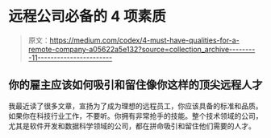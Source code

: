 # 远程公司必备的 4 项素质

> 原文：<https://medium.com/codex/4-must-have-qualities-for-a-remote-company-a05622a5e132?source=collection_archive---------11----------------------->

## 你的雇主应该如何吸引和留住像你这样的顶尖远程人才

我最近读了很多文章，宣扬为了成为理想的远程员工，你应该具备的标准和品质。如果你在科技行业工作，不要听。你拥有非常抢手的技能。整个技术领域的公司，尤其是软件开发和数据科学领域的公司，都在拼命吸引和留住他们需要的人才。